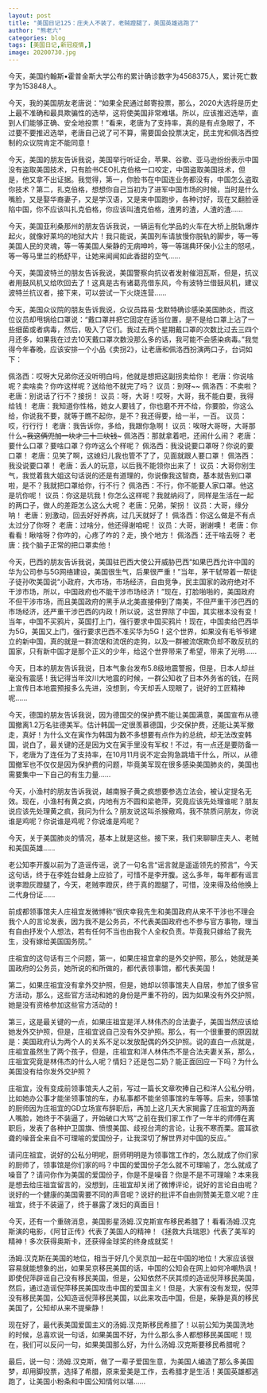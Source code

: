 ```yaml
---
layout: post
title: "美国日记125：庄夫人不装了，老贼蹬腿了，美国英雄逃跑了"
author: "熊老六"
categories: blog
tags: [美国日记,新冠疫情,]
image: 20200730.jpg
---
```

​​​​​​​​​​​​​​​​​​​​​​​​​​​​​​​​今天，美国约翰斯•霍普金斯大学公布的累计确诊数字为4568375人，累计死亡数字为153848人。

今天，我的美国朋友老唐说：“如果全民通过邮寄投票，那么，2020大选将是历史上最不准确和最具欺骗性的选举，这将使美国非常难堪。所以，应该推迟选举，直到人们能够正确、安全地投票！”看来，老唐为了支持率，真的是有点急眼了，不过要不要推迟选举，老唐自己说了可不算，需要国会投票决定，民主党和佩洛西控制的众议院肯定不能同意！

今天，美国的朋友告诉我说，美国举行听证会，苹果、谷歌、亚马逊纷纷表示中国没有盗取美国技术，只有脸书CEO扎克伯格一口咬定，中国盗取美国技术，但是，他又拿不出证据。我觉得，第一，你脸书在中国连业务都没有，中国怎么盗取你技术？第二，扎克伯格，想想你自己当初为了进军中国市场的时候，当时是什么嘴脸，又是娶华裔妻子，又是学汉语，又是来中国跑步，各种讨好，现在又翻脸诬陷中国，你不应该叫扎克伯格，你应该叫渣克伯格，渣男的渣，人渣的渣……

今天，美国亚利桑那州的朋友告诉我说，一辆运有化学品的火车在大桥上脱轨爆炸起火，就像好莱坞的地狱大片！我只能说，美国列车请放慢你脱轨的脚步，等一等美国人民的灵魂，等一等美国人柴静的无病呻吟，等一等瑞典环保小公主的怒吼，等一等马里兰的杨舒平，让她来闻闻如此香甜的空气……

今天，美国波特兰的朋友告诉我说，美国警察向抗议者发射催泪瓦斯，但是，抗议者用鼓风机又给吹回去了！这真是古有诸葛亮借东风，今有波特兰借鼓风机，建议波特兰抗议者，接下来，可以尝试一下火烧连营……

今天，美国众议院的朋友告诉我说，众议员路易·戈默特确诊感染美国肺炎，而这位议员却甩锅给口罩说：“戴口罩并把它固定在适当位置，是不是给口罩上沾了一些细菌或者病毒，然后，吸入了它们。我过去两个星期戴口罩的次数比过去三四个月还多，如果我在过去10天戴口罩次数没那么多的话，我可能不会感染病毒。”我觉得今年春晚，应该安排一个小品《卖拐2》，让老唐和佩洛西扮演两口子，台词如下：

佩洛西：哎呀大兄弟你还没听明白吗，他就是想把这副拐卖给你！
老唐：你说啥呢？卖啥卖？你咋这样呢？送给他不就完了吗？
议员：别呀~~
佩洛西：不卖啦？
老唐：别说话了行不？接拐！
议员：呀，大哥！哎呀，大哥，我不能白要，我得给钱！
老唐：我知道你性格，她女人要钱了，你也磨不开不给，你要脸，你这么给，你说我不要，就等于瞧不起你，是不？我还得要，给一半，一百。
议员：哎，行行行！
老唐：我告诉你，多给，我跟你急啊！
议员：唉呀大哥呀，大哥那什么~~~我这俩兜加一块才三十二块钱~~~
佩洛西：那就拿着吧，还闹什么闹？
老唐：要什么口罩？要啥口罩？你咋这么个样呢？
佩洛西：我没说要口罩呀？你说的要口罩！
老唐：见笑了啊，这媳妇儿我也管不了了，见面就跟人要口罩！
佩洛西：我没说要口罩！
老唐：丢人的玩意，以后我不能领你出来了！
议员：大哥你别生气，我觉着我大姐这句话说的还是有道理的，你说像我这智商，基本就告别口罩啦，是不？我就把口罩给你，行不行？
佩洛西：不行，你不能要人家口罩。他这是坑你呢！
议员：你这是坑我！你怎么这样呢？我就纳闷了，同样是生活在一起的两口子，做人的差距怎么这么大呢？
老唐：兄弟，架拐！
议员：大哥，缘分呐！
老唐：别激动，回去好好养病，过几天就好了！
佩洛西：你这么做是不有点太过分了你呀？
老唐：过啥分，他还得谢咱呢！
议员：大哥，谢谢噢！
老唐：你看看！瞅啥呀？你咋的，心疼了咋的？走，换个地方！
佩洛西：还干啥去呀？
老唐：找个脑子正常的把口罩卖他！

今天，巴西的朋友告诉我说，美国驻巴西大使公开威胁巴西“如果巴西允许中国的华为公司参与5G网络建设，美国很生气，后果很严重！”当年，茅干轼带着一帮徒子徒孙吹美国说“小政府，大市场，市场经济，自由竞争，民主国家的政府绝对不干涉市场，所以，中国政府也不能干涉市场经济！”现在，打脸啪啪的，美国政府不但干涉市场，而且美国政府的黑手从北美直接伸到了南美，不但严重干涉巴西的市场经济，还严重干涉巴西的内政！所以说，这世界除了中国，其实根本没有变！当年，中国不买鸦片，英国打上门，强行要求中国买鸦片！现在，中国卖给巴西华为5G，美国又上门，强行要求巴西不准买华为5G！这个世界，如果没有毛爷爷建立的新中国，真的就是一群流氓和流氓的走狗，以及一群被流氓欺负却不敢反抗的国家，只有新中国才是那个正义的少年，给这个世界带来了希望，带来了光明……

今天，日本的朋友告诉我说，日本气象台发布5.8级地震警报，但是，日本人却丝毫没有震感！我记得当年汶川大地震的时候，一群公知收了日本外务省的钱，在网上宣传日本地震预报多么先进，没想到，今天却丢人现眼了，说好的工匠精神呢……

今天，德国的朋友告诉我说，因为德国交的保护费不能让美国满意，美国宣布从德国撤离1.2万名驻德美军。估计韩国一定很羡慕德国，少交保护费，还能让美军撤走，真好！为什么文在寅作为韩国为数不多想要有点作为的总统，却无法改变韩国，说白了，最关键的还是因为文在寅手里没有军权！不过，有一点还是要防备一下，老唐为了连任为了支持率，在10月11月说不定会狗急跳墙干什么，所以，从德国撤军也不仅仅是因为保护费的问题，毕竟美军现在很多感染美国肺炎的，美国也需要集中一下自己的有生力量……

今天，小渔村的朋友告诉我说，越南猴子黄之疯想要参选立法会，被认定提名无效。现在，小渔村有黄之疯，内地有方不圆和梁艳萍，究竟应该先处理谁呢？朋友说应该先处理黄之疯，我问为什么？朋友说这叫杀猴儆鸡，我不禁质问朋友，你说谁是鸡呢？你说谁是鸡呢？你说谁是鸡呢？

今天，关于美国肺炎的情况，基本上就是这些。接下来，我们来聊聊庄夫人、老贼和美国英雄……

老公知李开腹以前为了造谣传谣，说了一句名言“谣言就是遥遥领先的预言”，今天这句话，终于在李姓台蛙身上应验了，可惜不是李开腹。这么多年，每年都有谣言说李蹬灰蹬腿了，今天，老贼李蹬灰，终于真的蹬腿了，可惜，没来得及给他换上二代身份证……

前成都领事馆夫人庄祖宜发微博称“很庆幸我先生和美国政府从来不干涉也不理会我个人的言论发表，因为我不是公务员，不代表美国政府也不参与官方事物，理当有自由抒发个人想法，若有任何不当也由我个人全权负责。毕竟我只嫁给了我先生，没有嫁给美国国务院。”

庄祖宜的这句话有三个问题，第一，如果庄祖宜拿的是外交护照，那么，她就是美国政府的公务员，她所说的和所做的，都代表领事馆，都代表美国！

第二，如果庄祖宜没有拿外交护照，但是，她却以领事馆夫人自居，参加了很多官方活动，那么，这些官方活动和她的身份是严重不符的，因为如果没有外交护照，她是没有资格参加这些官方活动的！

第三，这是最关键的一点，如果庄祖宜是洋人林伟杰的合法妻子，美国当然应该给她发外交护照，但是，庄祖宜说自己没有外交护照。那么，有一个很重要的原因就是：美国政府认为两个人的关系不足以发放配偶的外交护照。说的直白一点就是，庄祖宜虽然生了两个孩子，但是，庄祖宜和洋人林伟杰不是合法夫妻关系，那么，庄祖宜究竟是林伟杰的什么人呢？情妇？还是包二奶？能正面回应一下吗？为什么美国没有给你发外交护照？

庄祖宜，没有变成前领事馆夫人之前，写过一篇长文章吹捧自己和洋人公私分明，比如她办公事才能坐领事馆的车，办私事都不能坐领事馆的车等等。后来，领事馆的厨师因为庄祖宜的GD立场宣布辞职后，再加上这几天大家揭露了庄祖宜的两面人嘴脸，她终于不装逼了，开始破口大骂“之前在我们家工作了一年半的师傅在离职后，发表了各种护卫国旗、愤恨美国、歧视台湾的言论，让我不寒而栗。震耳欲聋的噪音全来自不可理喻的爱国份子，让我深切了解世界对中国的反应。”

请问庄祖宜，说好的公私分明呢，厨师明明是为领事馆工作的，怎么就成了你们家的厨师了，领事馆是你们家的吗？中国的爱国份子怎么就不可理喻了，怎么就成了噪音了？请问你作为美国的爱国份子，你是不是噪音？你是不是不可理喻？本来我是想去给庄祖宜留言的，没想到，庄祖宜却关闭了微博评论，说好的言论自由呢？说好的一个健康的美国需要不同的声音呢？说好的批评不自由则赞美无意义呢？庄祖宜，终于不装逼了，终于暴露了泼妇的真面目！

今天，还有一个重磅消息，美国影星汤姆.汉克斯宣布移民希腊了！看看汤姆.汉克斯演的电影，《阿甘正传》代表了美国人的精神！《拯救大兵瑞恩》代表了美军的精神！多次获得奥斯卡，还获得金球奖的终身成就奖！

汤姆.汉克斯在美国的地位，相当于好几个吴京加一起在中国的地位！大家应该很容易就能想象的出，如果吴京移民美国的话，中国的公知会在网上如何冷嘲热讽！即使倪萍辟谣自己没有移民美国，但是，公知依然不厌其烦的造谣倪萍移民美国，然后，通过造谣倪萍移民美国攻击中国的爱国主义！但是，大家有没有发现，倪萍没有移民美国，公知造谣倪萍移民美国，以此来攻击中国，但是，柴静是真的移民美国了，公知却从来不提柴静！

现在好了，最代表美国爱国主义的汤姆.汉克斯移民希腊了！以前公知为美国洗地的时候，总喜欢说一句话，如果美国不好，为什么那么多人都想移民美国呢！现在，我们可以反问一句，如果美国那么好，为什么汤姆.汉克斯要移民希腊呢？

最后，说一句：汤姆.汉克斯，做了一辈子爱国生意，为美国人编造了那么多美国梦，却用脚投票，选择了希腊，原来爱美是工作，去希腊才是生活！美国英雄都逃跑了，让美国小粉条和中国公知情何以堪……​​​​